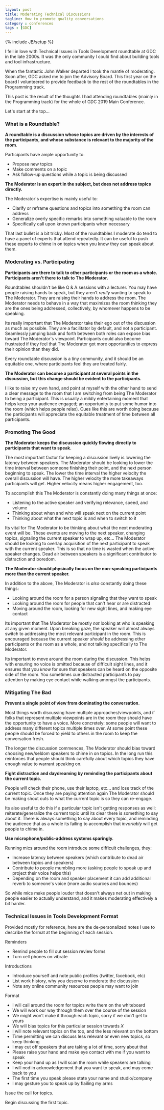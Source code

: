 ```yaml
---
layout: post
title: Moderating Technical Discussions
tagline: How to promote quality conversations
category : conferences
tags : [GDC]
---
```

{% include JB/setup %}

I fell in love with Technical Issues in Tools Development roundtable at GDC in the late 2000s.  It was the only community I could find about building tools and tool infrastructure.

When the fantastic John Walker departed I took the mantle of moderating.  Soon after, GDC asked me to join the Advisory Board.  This first year on the board I volunteered to provide feedback to the rest of the roundtables in the Programming track.

This post is the result of the thoughts I had attending roundtables (mainly in the Programming track) for the whole of GDC 2019 Main Conference.

Let's start at the top...

### What is a Roundtable?

**A roundtable is a discussion whose topics are driven by the interests of the participants, and whose substance is relevant to the majority of the room.**

Participants have ample opportunity to:
  * Propose new topics
  * Make comments on a topic
  * Ask follow-up questions while a topic is being discussed

**The Moderator is an expert in the subject, but does not address topics directly.**

The Moderator's expertise is mainly useful to:
  * Clarify or reframe questions and topics into something the room can address
  * Generalize overly specific remarks into something valuable to the room
  * Specifically call upon known participants when necessary

That last bullet is a bit tricky.  Most of the roundtables I moderate do tend to have a panel of experts that attend repeatedly.  It can be useful to push these experts to chime in on topics when you know they can speak about them.

### Moderating vs. Participating

**Participants are there to talk to other participants or the room as a whole.  Participants aren't there to talk to The Moderator.**

Roundtables shouldn't be like Q & A sessions with a lecturer.  You may have people raising hands to speak, but they aren't _really_ wanting to speak to The Moderator.  They are raising their hands to address the room.  The Moderator needs to behave in a way that maximizes the room thinking they are the ones being addressed, collectively, by whomever happens to be speaking.

Its really important that The Moderator take their ego out of the discussion as much as possible.  They are a facilitator by default, and not a participant.  Seamlessly jumping back and forth between both roles can expose bias toward The Moderator's viewpoint.  Participants could also become frustrated if they feel that The Moderator got more opportunities to express their opinion than they did.

Every roundtable discussion is a tiny community, and it should be an equitable one, where participants feel they are treated fairly.

**The Moderator can become a participant at several points in the discussion, but this change should be evident to the participants.**

I like to raise my own hand, and point at myself with the other hand to send a clear message to the room that I am switching from being The Moderator to being a participant.  This is usually a mildly entertaining moment that helps keep your audience engaged; an opportunity to put some humor into the room (which helps people relax).  Cues like this are worth doing because the participants will appreciate the equitable treatment of time between all participants.

### Promoting The Good

**The Moderator keeps the discussion quickly flowing directly to participants that want to speak.**

The most important factor for keeping a discussion lively is lowering the latency between speakers.  The Moderator should be looking to lower the time interval between someone finishing their point, and the next person beginning to speak.  The lower the time interval the higher velocity the overall discussion will have.  The higher velocity the more takeaways participants will get.  Higher velocity means higher engagement, too.

To accomplish this The Moderator is constantly doing many things at once:
  * Listening to the active speaker and verifying relevance, speed, and volume
  * Thinking about when and who will speak next on the current point
  * Thinking about what the next topic is and when to switch to it

Its vital for The Moderator to be thinking about what the next moderating event will be.  These events are moving to the next speaker, changing topics, signaling the current speaker to wrap up, etc...  The Moderator should be looking to overlap acquisition of the next participant to speak with the current speaker.  This is so that no time is wasted when the active speaker changes.  Dead air between speakers is a significant contributor to distraction and boredom.

**The Moderator should physically focus on the non-speaking participants more than the current speaker.**

In addition to the above, The Moderator is _also_ constantly doing these things:
  * Looking around the room for a person signaling that they want to speak
  * Looking around the room for people that can't hear or are distracted
  * Moving around the room, looking for new sight lines, and making eye contact

Its important that The Moderator be mostly _not_ looking at who is speaking at any given moment.  Upon breaking gaze, the speaker will almost always switch to addressing the most relevant participant in the room.  This is encouraged because the current speaker _should_ be addressing other participants or the room as a whole, and not talking specifically to The Moderator.

Its important to move around the room during the discussion.  This helps with ensuring no voice is omitted because of difficult sight lines, and it ensures that you _know_ for sure that speakers can be heard on the opposite side of the room.  You sometimes cue distracted participants to pay attention by making eye contact while walking amongst the participants.

### Mitigating The Bad

**Prevent a single point of view from dominating the conversation.**

Most things worth discussing have multiple approaches/viewpoints, and if folks that represent multiple viewpoints are in the room they should have the opportunity to have a voice.  More concretely: some people will want to address many different topics multiple times over.  At some point these people should be forced to yield to others in the room to keep the conversation fresh.

The longer the discussion commences, The Moderator should bias toward choosing new/seldom speakers to chime in on topics.  In the long run this reinforces that people should think carefully about which topics they have enough value to warrant speaking on.

**Fight distraction and daydreaming by reminding the participants about the current topic.**

People _will_ check their phone, use their laptop, etc... and lose track of the current topic.  Once they are paying attention again The Moderator should be making shout outs to what the current topic is so they can re-engage.

Its also useful to do this if a particular topic isn't getting responses as well: reiterate/generalize the current topic until its clear there is something to say about it.  There is always something to say about every topic, and reminding the audience that as a whole its failing to accomplish that _invariably_ will get people to chime in.

**Use microphone/public-address systems sparingly.**

Running mics around the room introduce some difficult challenges, they:
  * Increase latency between speakers (which contribute to dead air between topics and speakers)
  * Contribute to people mumbling more (asking people to speak up and project their voice helps this)
  * Depending on the room and speaker placement it can add additional reverb to someone's voice (more audio sources and bounces)

So while mics make people louder that doesn't always net out in making people easier to actually understand, and it makes moderating effectively a bit harder.

### Technical Issues in Tools Development Format

Provided mostly for reference, here are the de-personalized notes I use to describe the format at the beginning of each session.

Reminders
* Remind people to fill out session review forms
* Turn cell phones on vibrate

Introductions
* Introduce yourself and note public profiles (twitter, facebook, etc)
* List work history, why you deserve to moderate the discussion
* Note any online community resources people may want to join

Format
* I will call around the room for topics write them on the whiteboard
* We will work our way through them over the course of the session
* We might won’t make it through each topic, sorry if we don't get to yours
* We will bias topics for this particular session towards _X_
* I will note relevant topics on the top, and the less relevant on the bottom
* Time permitting we can discuss less relevant or even new topics, so keep thinking
* I may cut off speakers that are taking a lot of time, sorry about that
* Please raise your hand and make eye contact with me if you want to speak
* Keep your hand up as I will scan the room while speakers are talking
* I will nod in acknowledgement that you want to speak, and may come back to you
* The first time you speak please state your name and studio/company
* I may gesture you to speak up by flailing my arms

Issue the call for topics.

Begin discussing the first topic.
